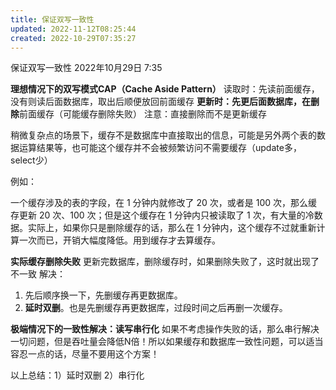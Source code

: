 ```yaml
---
title: 保证双写一致性
updated: 2022-11-12T08:25:44
created: 2022-10-29T07:35:27
---
```


保证双写一致性
2022年10月29日
7:35

**理想情况下的双写模式CAP（Cache Aside Pattern）**
读取时：先读前面缓存，没有则读后面数据库，取出后顺便放回前面缓存
**更新时：**先更后面数据库，在**删除**前面缓存（可能缓存删除失败）
注意：直接删除而不是更新缓存

稍微复杂点的场景下，缓存不是数据库中直接取出的信息，可能是另外两个表的数据运算结果等，也可能这个缓存并不会被频繁访问不需要缓存（update多，select少）

例如：

一个缓存涉及的表的字段，在 1 分钟内就修改了 20 次，或者是 100 次，那么缓存更新 20 次、100 次；但是这个缓存在 1 分钟内只被读取了 1 次，有大量的冷数据。实际上，如果你只是删除缓存的话，那么在 1 分钟内，这个缓存不过就重新计算一次而已，开销大幅度降低。用到缓存才去算缓存。

**实际缓存删除失败**
更新完数据库，删除缓存时，如果删除失败了，这时就出现了不一致
解决：
1.  先后顺序换一下，先删缓存再更数据库。
2.  **延时双删**。也是先删缓存再更数据库，过段时间之后再删一次缓存。

**极端情况下的一致性解决：读写串行化**
如果不考虑操作失败的话，那么串行解决一切问题，但是吞吐量会降低N倍！所以如果缓存和数据库一致性问题，可以适当容忍一点的话，尽量不要用这个方案！

以上总结：1）延时双删 2）串行化
